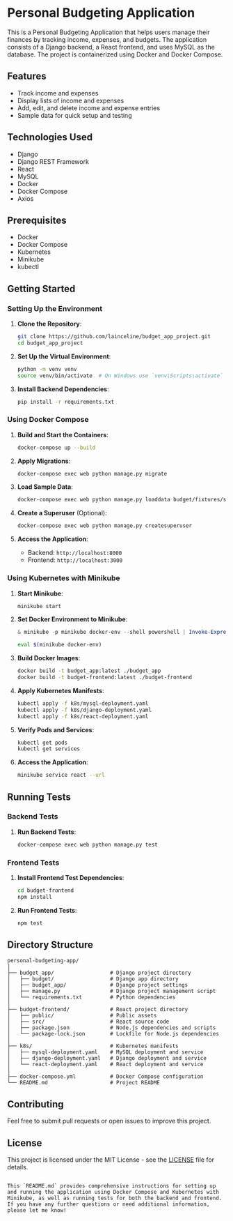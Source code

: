 # Personal Budgeting Application

This is a Personal Budgeting Application that helps users manage their finances by tracking income, expenses, and budgets. The application consists of a Django backend, a React frontend, and uses MySQL as the database. The project is containerized using Docker and Docker Compose.

## Features

- Track income and expenses
- Display lists of income and expenses
- Add, edit, and delete income and expense entries
- Sample data for quick setup and testing

## Technologies Used

- Django
- Django REST Framework
- React
- MySQL
- Docker
- Docker Compose
- Axios

## Prerequisites

- Docker
- Docker Compose
- Kubernetes
- Minikube
- kubectl

## Getting Started

### Setting Up the Environment

1. **Clone the Repository**:
   ```bash
   git clone https://github.com/lainceline/budget_app_project.git
   cd budget_app_project
   ```

2. **Set Up the Virtual Environment**:
   ```bash
   python -m venv venv
   source venv/bin/activate  # On Windows use `venv\Scripts\activate`
   ```

3. **Install Backend Dependencies**:
   ```bash
   pip install -r requirements.txt
   ```

### Using Docker Compose

1. **Build and Start the Containers**:
   ```bash
   docker-compose up --build
   ```

2. **Apply Migrations**:
   ```bash
   docker-compose exec web python manage.py migrate
   ```

3. **Load Sample Data**:
   ```bash
   docker-compose exec web python manage.py loaddata budget/fixtures/sample_data.json
   ```

4. **Create a Superuser** (Optional):
   ```bash
   docker-compose exec web python manage.py createsuperuser
   ```

5. **Access the Application**:
   - Backend: `http://localhost:8000`
   - Frontend: `http://localhost:3000`

### Using Kubernetes with Minikube

1. **Start Minikube**:
   ```bash
   minikube start
   ```

2. **Set Docker Environment to Minikube**:
   ```powershell
   & minikube -p minikube docker-env --shell powershell | Invoke-Expression
   ```

   ```bash
   eval $(minikube docker-env)
   ```

3. **Build Docker Images**:
   ```bash
   docker build -t budget_app:latest ./budget_app
   docker build -t budget-frontend:latest ./budget-frontend
   ```

4. **Apply Kubernetes Manifests**:
   ```bash
   kubectl apply -f k8s/mysql-deployment.yaml
   kubectl apply -f k8s/django-deployment.yaml
   kubectl apply -f k8s/react-deployment.yaml
   ```

5. **Verify Pods and Services**:
   ```bash
   kubectl get pods
   kubectl get services
   ```

6. **Access the Application**:
   ```bash
   minikube service react --url
   ```

## Running Tests

### Backend Tests

1. **Run Backend Tests**:
   ```bash
   docker-compose exec web python manage.py test
   ```

### Frontend Tests

1. **Install Frontend Test Dependencies**:
   ```bash
   cd budget-frontend
   npm install
   ```

2. **Run Frontend Tests**:
   ```bash
   npm test
   ```

## Directory Structure

```
personal-budgeting-app/
│
├── budget_app/                  # Django project directory
│   ├── budget/                  # Django app directory
│   ├── budget_app/              # Django project settings
│   ├── manage.py                # Django project management script
│   └── requirements.txt         # Python dependencies
│
├── budget-frontend/             # React project directory
│   ├── public/                  # Public assets
│   ├── src/                     # React source code
│   ├── package.json             # Node.js dependencies and scripts
│   └── package-lock.json        # Lockfile for Node.js dependencies
│
├── k8s/                         # Kubernetes manifests
│   ├── mysql-deployment.yaml    # MySQL deployment and service
│   ├── django-deployment.yaml   # Django deployment and service
│   └── react-deployment.yaml    # React deployment and service
│
├── docker-compose.yml           # Docker Compose configuration
└── README.md                    # Project README
```

## Contributing

Feel free to submit pull requests or open issues to improve this project.

## License

This project is licensed under the MIT License - see the [LICENSE](LICENSE) file for details.
```

This `README.md` provides comprehensive instructions for setting up and running the application using Docker Compose and Kubernetes with Minikube, as well as running tests for both the backend and frontend. If you have any further questions or need additional information, please let me know!
